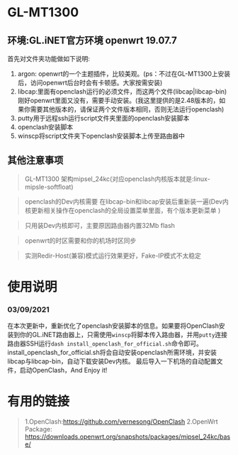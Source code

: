 # GL-MT1300
## 环境:GL.iNET官方环境 openwrt 19.07.7
首先对文件夹功能做如下说明:

1. argon: openwrt的一个主题插件，比较美观。(ps：不过在GL-MT1300上安装后，访问openwrt后台时会有卡顿感。大家按需安装)
2. libcap:里面有openclash运行的必须文件，而这两个文件(libcap|libcap-bin)刚好openwrt里面又没有，需要手动安装。(我这里提供的是2.48版本的，如果你需要其他版本的，请保证两个文件版本相同，否则无法运行openclash)
3. putty用于远程ssh运行script文件夹里面的openclash安装脚本
4. openclash安装脚本
5. winscp将script文件夹下openclash安装脚本上传至路由器中

## 其他注意事项
>GL-MT1300 架构mipsel_24kc(对应openclash内核版本就是:linux-mipsle-softfloat)

>openclash的Dev内核需要 在libcap-bin和libcap安装后重新装一遍(Dev内核更新相关操作在openclash的全局设置菜单里面，有个版本更新菜单 
)

>只用装Dev内核即可，主要原因路由器内置32Mb flash

>openwrt的时区需要和你的机场时区同步

>实测Redir-Host(兼容)模式运行效果更好，Fake-IP模式不太稳定

# 使用说明
### 03/09/2021
在本次更新中，重新优化了openclash安装脚本的信息。如果要将OpenClash安装到你的GL.iNET路由器上，只需使用`winscp`将脚本传入路由器，并用`putty`连接路由器SSH运行```dash install_openclash_for_official.sh```命令即可。
install_openclash_for_official.sh将会自动安装openclash所需环境，并安装libcap与libcap-bin，自动下载安装Dev内核。
最后导入一下机场的自动配置文件，启动OpenClash，And Enjoy it!

# 有用的链接
> 1.OpenClash:https://github.com/vernesong/OpenClash
> 2.OpenWrt Package: https://downloads.openwrt.org/snapshots/packages/mipsel_24kc/base/


